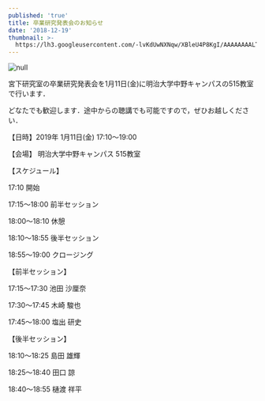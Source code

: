 ```yaml
---
published: 'true'
title: 卒業研究発表会のお知らせ
date: '2018-12-19'
thumbnail: >-
  https://lh3.googleusercontent.com/-lvKdUwNXNqw/XBleU4P8KgI/AAAAAAAALTw/jDOfVWZDPPkzlNuwkz7XPRX0NmaU37jCwCE0YBhgL/%25E3%2582%25B9%25E3%2583%25A9%25E3%2582%25A4%25E3%2583%2588%25E3%2582%25991.png
---
```

![null](https://lh3.googleusercontent.com/-lvKdUwNXNqw/XBleU4P8KgI/AAAAAAAALTw/jDOfVWZDPPkzlNuwkz7XPRX0NmaU37jCwCE0YBhgL/%25E3%2582%25B9%25E3%2583%25A9%25E3%2582%25A4%25E3%2583%2588%25E3%2582%25991.png)

宮下研究室の卒業研究発表会を1月11日(金)に明治大学中野キャンパスの515教室で行います．

どなたでも歓迎します．途中からの聴講でも可能ですので，ぜひお越しください．

【日時】2019年 1月11日(金) 17:10〜19:00

【会場】 明治大学中野キャンパス 515教室

【スケジュール】

17:10 開始

17:15〜18:00 前半セッション

18:00〜18:10 休憩

18:10〜18:55 後半セッション

18:55〜19:00 クロージング

【前半セッション】

17:15〜17:30 池田 沙厘奈

17:30〜17:45 木崎 駿也

17:45〜18:00 塩出 研史

【後半セッション】

18:10〜18:25 島田 雄輝

18:25〜18:40 田口 諒

18:40〜18:55 樋渡 祥平
